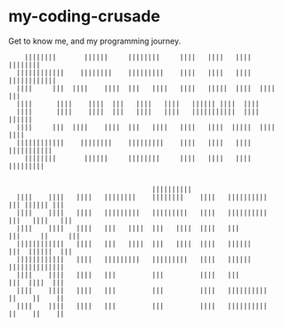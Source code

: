 # my-coding-crusade
Get to know me, and my programming journey.

        ||||||||	   ||||||     ||||||||	   ||||   ||||	 ||||    ||||||||
	  ||||||||||||	  ||||||||    |||||||||	   ||||   ||||	 ||||  ||||||||||||
	  ||||	   |||  ||||    ||||  |||   ||||   ||||   |||||  ||||  ||||     |||
	  ||||		||||    ||||  |||   ||||   ||||   |||||| ||||  ||||
	  ||||		||||	||||  |||   ||||   ||||   |||||||||||  ||||    ||||||
	  ||||	   |||  ||||	||||  |||   ||||   ||||   ||||	|||||  ||||     ||||
	  ||||||||||||	  ||||||||    |||||||||	   ||||   ||||   ||||   |||||||||||
	    ||||||||	   ||||||     ||||||||	   ||||   ||||   ||||    |||||||||
		
		
										||||||||||
	  ||||    ||||   ||||   ||||||||    ||||||||    ||||   ||||||||||     ||| |||||| |||
	  ||||    ||||   ||||   |||||||||   |||||||||   ||||   ||||||||||    |||   ||||   |||
	  ||||    ||||   ||||   |||   ||||  |||   ||||  ||||   |||          |||     ||     |||
	  ||||||||||||   ||||   |||   ||||  |||   ||||  ||||   ||||||        |||  ||||||  |||
	  ||||||||||||   ||||   |||||||||   |||||||||   ||||   ||||||         ||||||||||||||
	  ||||    ||||   ||||   |||         |||         ||||   |||            |||  ||||  |||
	  ||||    ||||   ||||   |||         |||         ||||   ||||||||||     ||    ||    ||
	  ||||    ||||   ||||   |||         |||         ||||   ||||||||||     ||    ||    ||
